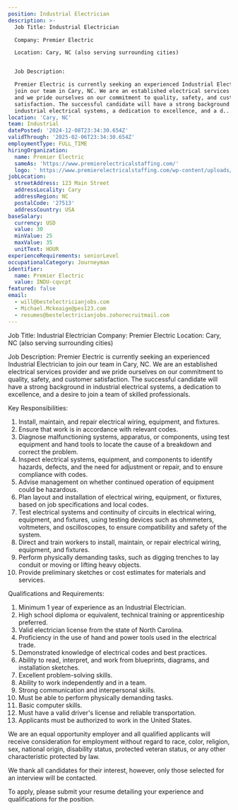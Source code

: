 ```yaml
---
position: Industrial Electrician
description: >-
  Job Title: Industrial Electrician

  Company: Premier Electric

  Location: Cary, NC (also serving surrounding cities)


  Job Description:

  Premier Electric is currently seeking an experienced Industrial Electrician to
  join our team in Cary, NC. We are an established electrical services provider
  and we pride ourselves on our commitment to quality, safety, and customer
  satisfaction. The successful candidate will have a strong background in
  industrial electrical systems, a dedication to excellence, and a d...
location: 'Cary, NC'
team: Industrial
datePosted: '2024-12-08T23:34:30.654Z'
validThrough: '2025-02-06T23:34:30.654Z'
employmentType: FULL_TIME
hiringOrganization:
  name: Premier Electric
  sameAs: 'https://www.premierelectricalstaffing.com/'
  logo: ' https://www.premierelectricalstaffing.com/wp-content/uploads/2020/05/Premier-Electrical-Staffing-logo.png'
jobLocation:
  streetAddress: 123 Main Street
  addressLocality: Cary
  addressRegion: NC
  postalCode: '27513'
  addressCountry: USA
baseSalary:
  currency: USD
  value: 30
  minValue: 25
  maxValue: 35
  unitText: HOUR
experienceRequirements: seniorLevel
occupationalCategory: Journeyman
identifier:
  name: Premier Electric
  value: INDU-cqvcpt
featured: false
email:
  - will@bestelectricianjobs.com
  - Michael.Mckeaige@pes123.com
  - resumes@bestelectricianjobs.zohorecruitmail.com
---
```




Job Title: Industrial Electrician
Company: Premier Electric
Location: Cary, NC (also serving surrounding cities)

Job Description:
Premier Electric is currently seeking an experienced Industrial Electrician to join our team in Cary, NC. We are an established electrical services provider and we pride ourselves on our commitment to quality, safety, and customer satisfaction. The successful candidate will have a strong background in industrial electrical systems, a dedication to excellence, and a desire to join a team of skilled professionals.

Key Responsibilities:

1. Install, maintain, and repair electrical wiring, equipment, and fixtures.
2. Ensure that work is in accordance with relevant codes.
3. Diagnose malfunctioning systems, apparatus, or components, using test equipment and hand tools to locate the cause of a breakdown and correct the problem.
4. Inspect electrical systems, equipment, and components to identify hazards, defects, and the need for adjustment or repair, and to ensure compliance with codes.
5. Advise management on whether continued operation of equipment could be hazardous.
6. Plan layout and installation of electrical wiring, equipment, or fixtures, based on job specifications and local codes.
7. Test electrical systems and continuity of circuits in electrical wiring, equipment, and fixtures, using testing devices such as ohmmeters, voltmeters, and oscilloscopes, to ensure compatibility and safety of the system.
8. Direct and train workers to install, maintain, or repair electrical wiring, equipment, and fixtures.
9. Perform physically demanding tasks, such as digging trenches to lay conduit or moving or lifting heavy objects.
10. Provide preliminary sketches or cost estimates for materials and services.

Qualifications and Requirements:

1. Minimum 1 year of experience as an Industrial Electrician.
2. High school diploma or equivalent, technical training or apprenticeship preferred.
3. Valid electrician license from the state of North Carolina.
4. Proficiency in the use of hand and power tools used in the electrical trade.
5. Demonstrated knowledge of electrical codes and best practices.
6. Ability to read, interpret, and work from blueprints, diagrams, and installation sketches.
7. Excellent problem-solving skills.
8. Ability to work independently and in a team.
9. Strong communication and interpersonal skills.
10. Must be able to perform physically demanding tasks.
11. Basic computer skills.
12. Must have a valid driver's license and reliable transportation.
13. Applicants must be authorized to work in the United States.

We are an equal opportunity employer and all qualified applicants will receive consideration for employment without regard to race, color, religion, sex, national origin, disability status, protected veteran status, or any other characteristic protected by law. 

We thank all candidates for their interest, however, only those selected for an interview will be contacted. 

To apply, please submit your resume detailing your experience and qualifications for the position.